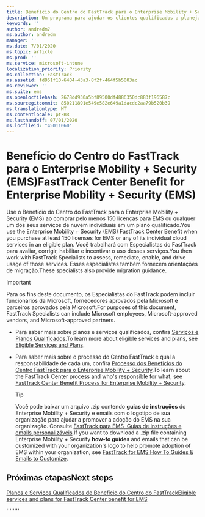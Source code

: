 ```yaml
---
title: Benefício do Centro do FastTrack para o Enterprise Mobility + Security (EMS)
description: Um programa para ajudar os clientes qualificados a planejar e implantar o Intune e o Azure Active Directory Premium
keywords: ''
author: andredm7
ms.author: andredm
manager: ''
ms.date: 7/01/2020
ms.topic: article
ms.prod: ''
ms.service: microsoft-intune
localization_priority: Priority
ms.collection: FastTrack
ms.assetid: fd951f10-6404-43a3-8f2f-464f5b5003ac
ms.reviewer: ''
ms.suite: ems
ms.openlocfilehash: 2678dd930a5bf89500df4886350dc883f196587c
ms.sourcegitcommit: 850211891e549e582e649a1dacdc2aa79b520b39
ms.translationtype: HT
ms.contentlocale: pt-BR
ms.lasthandoff: 07/01/2020
ms.locfileid: "45011060"
---
```

# <a name="fasttrack-center-benefit-for-enterprise-mobility--security-ems"></a><span data-ttu-id="32185-103">Benefício do Centro do FastTrack para o Enterprise Mobility + Security (EMS)</span><span class="sxs-lookup"><span data-stu-id="32185-103">FastTrack Center Benefit for Enterprise Mobility + Security (EMS)</span></span>

<span data-ttu-id="32185-104">Use o Benefício do Centro do FastTrack para o Enterprise Mobility + Security (EMS) ao comprar pelo menos 150 licenças para EMS ou qualquer um dos seus serviços de nuvem individuais em um plano qualificado.</span><span class="sxs-lookup"><span data-stu-id="32185-104">You use the Enterprise Mobility + Security (EMS) FastTrack Center Benefit when you purchase at least 150 licenses for EMS or any of its individual cloud services in an eligible plan.</span></span> <span data-ttu-id="32185-105">Você trabalhará com Especialistas do FastTrack para avaliar, corrigir, habilitar e incentivar o uso desses serviços.</span><span class="sxs-lookup"><span data-stu-id="32185-105">You then work with FastTrack Specialists to assess, remediate, enable, and drive usage of those services.</span></span> <span data-ttu-id="32185-106">Esses especialistas também fornecem orientações de migração.</span><span class="sxs-lookup"><span data-stu-id="32185-106">These specialists also provide migration guidance.</span></span> 

> [!IMPORTANT]
> <span data-ttu-id="32185-107">Para os fins deste documento, os Especialistas do FastTrack podem incluir funcionários da Microsoft, fornecedores aprovados pela Microsoft e parceiros aprovados pela Microsoft.</span><span class="sxs-lookup"><span data-stu-id="32185-107">For purposes of this document, FastTrack Specialists can include Microsoft employees, Microsoft-approved vendors, and Microsoft-approved partners.</span></span>

- <span data-ttu-id="32185-108">Para saber mais sobre planos e serviços qualificados, confira [Serviços e Planos Qualificados](M365-eligible-services-and-plans.md).</span><span class="sxs-lookup"><span data-stu-id="32185-108">To learn more about eligible services and plans, see [Eligible Services and Plans](M365-eligible-services-and-plans.md).</span></span>

- <span data-ttu-id="32185-109">Para saber mais sobre o processo do Centro FastTrack e qual a responsabilidade de cada um, confira [Processo dos Benefícios do Centro FastTrack para o Enterprise Mobility + Security](EMS-fasttrack-process.md).</span><span class="sxs-lookup"><span data-stu-id="32185-109">To learn about the FastTrack Center process and who's responsible for what, see [FastTrack Center Benefit Process for Enterprise Mobility + Security](EMS-fasttrack-process.md).</span></span>

    > [!TIP]
    > <span data-ttu-id="32185-110">Você pode baixar um arquivo .zip contendo **guias de instruções** do Enterprise Mobility + Security e emails com o logotipo de sua organização para ajudar a promover a adoção do EMS na sua organização. Consulte [FastTrack para EMS, Guias de instruções e emails personalizáveis](https://gallery.technet.microsoft.com/FastTrack-for-EMS-How-To-f170da4c).</span><span class="sxs-lookup"><span data-stu-id="32185-110">If you want to download a .zip file containing Enterprise Mobility + Security **how-to guides** and emails that can be customized with your organization's logo to help promote adoption of EMS within your organization, see [FastTrack for EMS How To Guides & Emails to Customize](https://gallery.technet.microsoft.com/FastTrack-for-EMS-How-To-f170da4c).</span></span>

## <a name="next-steps"></a><span data-ttu-id="32185-111">Próximas etapas</span><span class="sxs-lookup"><span data-stu-id="32185-111">Next steps</span></span>

[<span data-ttu-id="32185-112">Planos e Serviços Qualificados de Benefício do Centro do FastTrack</span><span class="sxs-lookup"><span data-stu-id="32185-112">Eligible services and plans for FastTrack Center benefit for EMS</span></span>](M365-eligible-services-and-plans.md)

<span data-ttu-id="32185-113">''''</span><span class="sxs-lookup"><span data-stu-id="32185-113">''''</span></span>